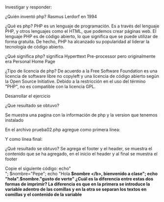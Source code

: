 
Investigar y responder:

¿Quién inventó php?
Rasmus Lerdorf en 1994


¿Qué es php?
PHP es un lenguaje de programación. Es a través del lenguaje PHP, y otros lenguajes como el HTML, 
que podemos crear páginas web. El lenguaje PHP es de código abierto, lo que significa que se puede 
utilizar de forma gratuita. De hecho, PHP ha alcanzado su popularidad al liderar la tecnología de código abierto. 

¿Qué significa php?
significa Hyperttext Pre-processor pero originalmente era Personal Home Page

¿Tipo de licencia de php?
De acuerdo a la Free Software Foundation es una licencia de software libre
no copyleft y una licencia de código abierto según la Open Source Initiative. 
Debido a la restricción en el uso del término "PHP", no es compatible con 
la licencia GPL.


Desarrollar el ejercicio

¿Que resultado se obtuvo?

Se muestra una pagina con la información de php y la version que tenemos instalado

En el archivo prueba02.php agregue como primera línea:
<?php include "includes/header.php"; ?>
Y como línea final:
<?php include "includes/footer.php"; ?>
¿Qué resultado se obtuvo?
Se agrega el footer y el header, se muestra el contenido que se ha agregado, en el inicio el header y al final se muestra el footer


Copie el siguiente código:
echo"</br>";
$nombre="Pepe";
echo "Hola <b> $nombre </b>, bienvenido a clase";
echo "hola".$nombre."gusto de verte"
¿Cuál es la diferencia entre estas dos formas de imprimir?
La diferencia es que en la primera se introduce la variable adentro de las comillas
y en la otra se separan los textos en comillas y el contenido de la variable

